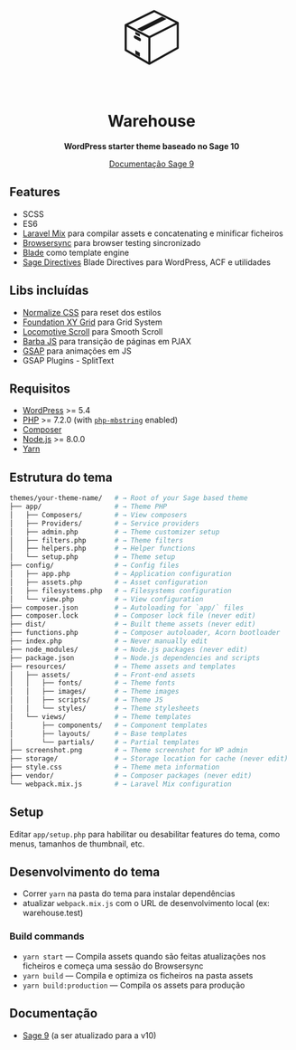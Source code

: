 <p align="center">
  <span style="font-size:96px;">📦</span>
</p>
 <h1 align="center">Warehouse</h1>

<p align="center">
  <strong>WordPress starter theme baseado no Sage 10</strong>
</p>

<p align="center">
  <a href="https://roots.io/docs/sage/9.x/installation/">Documentação Sage 9</a></a>
</p>

## Features

- SCSS
- ES6
- [Laravel Mix](https://github.com/JeffreyWay/laravel-mix) para compilar assets e concatenating e minificar ficheiros
- [Browsersync](http://www.browsersync.io/) para browser testing sincronizado
- [Blade](https://laravel.com/docs/5.8/blade) como template engine
- [Sage Directives](https://github.com/Log1x/sage-directives) Blade Directives para WordPress, ACF e utilidades

## Libs incluídas

- [Normalize CSS](https://necolas.github.io/normalize.css/) para reset dos estilos
- [Foundation XY Grid](https://get.foundation/sites/docs/xy-grid.html) para Grid System
- [Locomotive Scroll](https://github.com/locomotivemtl/locomotive-scroll) para Smooth Scroll
- [Barba JS](https://barba.js.org/) para transição de páginas em PJAX
- [GSAP](https://greensock.com/gsap/) para animações em JS
- GSAP Plugins - SplitText

## Requisitos

- [WordPress](https://wordpress.org/) >= 5.4
- [PHP](https://secure.php.net/manual/en/install.php) >= 7.2.0 (with [`php-mbstring`](https://secure.php.net/manual/en/book.mbstring.php) enabled)
- [Composer](https://getcomposer.org/download/)
- [Node.js](http://nodejs.org/) >= 8.0.0
- [Yarn](https://yarnpkg.com/en/docs/install)

## Estrutura do tema

```sh
themes/your-theme-name/   # → Root of your Sage based theme
├── app/                  # → Theme PHP
│   ├── Composers/        # → View composers
│   ├── Providers/        # → Service providers
│   ├── admin.php         # → Theme customizer setup
│   ├── filters.php       # → Theme filters
│   ├── helpers.php       # → Helper functions
│   └── setup.php         # → Theme setup
├── config/               # → Config files
│   ├── app.php           # → Application configuration
│   ├── assets.php        # → Asset configuration
│   ├── filesystems.php   # → Filesystems configuration
│   └── view.php          # → View configuration
├── composer.json         # → Autoloading for `app/` files
├── composer.lock         # → Composer lock file (never edit)
├── dist/                 # → Built theme assets (never edit)
├── functions.php         # → Composer autoloader, Acorn bootloader
├── index.php             # → Never manually edit
├── node_modules/         # → Node.js packages (never edit)
├── package.json          # → Node.js dependencies and scripts
├── resources/            # → Theme assets and templates
│   ├── assets/           # → Front-end assets
│   │   ├── fonts/        # → Theme fonts
│   │   ├── images/       # → Theme images
│   │   ├── scripts/      # → Theme JS
│   │   └── styles/       # → Theme stylesheets
│   └── views/            # → Theme templates
│       ├── components/   # → Component templates
│       ├── layouts/      # → Base templates
│       └── partials/     # → Partial templates
├── screenshot.png        # → Theme screenshot for WP admin
├── storage/              # → Storage location for cache (never edit)
├── style.css             # → Theme meta information
├── vendor/               # → Composer packages (never edit)
└── webpack.mix.js        # → Laravel Mix configuration
```

## Setup

Editar `app/setup.php` para habilitar ou desabilitar features do tema, como menus, tamanhos de thumbnail, etc.

## Desenvolvimento do tema

- Correr `yarn` na pasta do tema para instalar dependências
- atualizar `webpack.mix.js` com o URL de desenvolvimento local (ex: warehouse.test)

### Build commands

- `yarn start` — Compila assets quando são feitas atualizações nos ficheiros e começa uma sessão do Browsersync
- `yarn build` — Compila e optimiza os ficheiros na pasta assets
- `yarn build:production` — Compila os assets para produção

## Documentação

- [Sage 9](https://roots.io/sage/docs/) (a ser atualizado para a v10)
